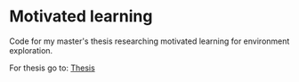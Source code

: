 # Motivated learning
Code for my master's thesis researching motivated learning for environment exploration.

For thesis go to: [Thesis](https://github.com/StyczenB/motivated_learning_thesis)
